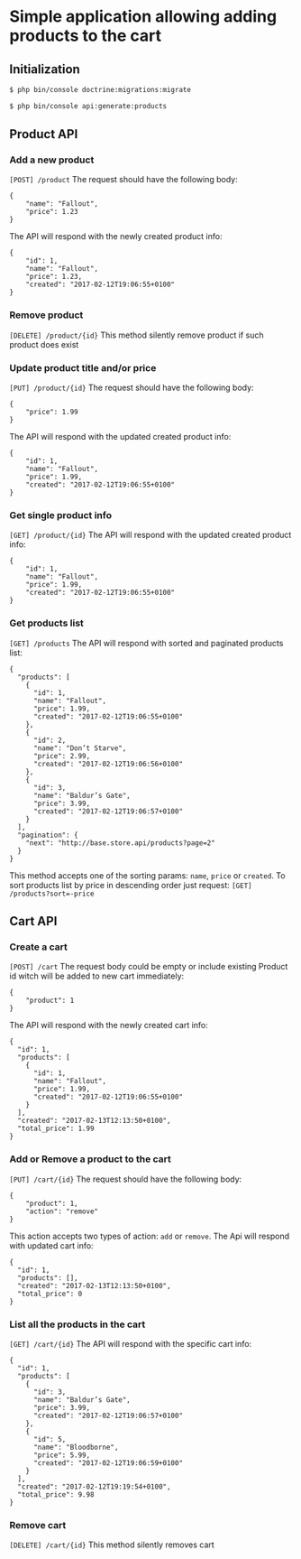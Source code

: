 # Simple application allowing adding products to the cart #


## Initialization ##
```bash
$ php bin/console doctrine:migrations:migrate
```
```bash
$ php bin/console api:generate:products
```


## Product API ##

### Add a new product ###
`[POST] /product`
The request should have the following body:
```
{
    "name": "Fallout",
    "price": 1.23
}
```
The API will respond with the newly created product info:
```
{
    "id": 1,
    "name": "Fallout",
    "price": 1.23,
    "created": "2017-02-12T19:06:55+0100"
}
```

### Remove product ###
`[DELETE] /product/{id}`
This method silently remove product if such product does exist


### Update product title and/or price ###
`[PUT] /product/{id}`
The request should have the following body:
```
{
    "price": 1.99
}
```
The API will respond with the updated created product info:
```
{
    "id": 1,
    "name": "Fallout",
    "price": 1.99,
    "created": "2017-02-12T19:06:55+0100"
}
```

### Get single product info ###
`[GET] /product/{id}`
The API will respond with the updated created product info:
```
{
    "id": 1,
    "name": "Fallout",
    "price": 1.99,
    "created": "2017-02-12T19:06:55+0100"
}
```

### Get products list ###
`[GET] /products`
The API will respond with sorted and paginated products list:
```
{
  "products": [
    {
      "id": 1,
      "name": "Fallout",
      "price": 1.99,
      "created": "2017-02-12T19:06:55+0100"
    },
    {
      "id": 2,
      "name": "Don’t Starve",
      "price": 2.99,
      "created": "2017-02-12T19:06:56+0100"
    },
    {
      "id": 3,
      "name": "Baldur’s Gate",
      "price": 3.99,
      "created": "2017-02-12T19:06:57+0100"
    }
  ],
  "pagination": {
    "next": "http://base.store.api/products?page=2"
  }
}
```
This method accepts one of the sorting params: `name`, `price` or `created`.
To sort products list by price in descending order just request: `[GET] /products?sort=-price`

## Cart API ##

### Create a cart ###
`[POST] /cart`
The request body could be empty or include existing Product id witch will be added to new cart immediately:
```
{
    "product": 1
}
```
The API will respond with the newly created cart info:
```
{
  "id": 1,
  "products": [
    {
      "id": 1,
      "name": "Fallout",
      "price": 1.99,
      "created": "2017-02-12T19:06:55+0100"
    }
  ],
  "created": "2017-02-13T12:13:50+0100",
  "total_price": 1.99
}
```

### Add or Remove a product to the cart ###
`[PUT] /cart/{id}`
The request should have the following body:
```
{
    "product": 1,
    "action": "remove"
}
```
This action accepts two types of action: `add` or `remove`. The Api will respond with updated cart info:
```
{
  "id": 1,
  "products": [],
  "created": "2017-02-13T12:13:50+0100",
  "total_price": 0
}
```

### List all the products in the cart ###
`[GET] /cart/{id}`
The API will respond with the specific cart info:
```
{
  "id": 1,
  "products": [
    {
      "id": 3,
      "name": "Baldur’s Gate",
      "price": 3.99,
      "created": "2017-02-12T19:06:57+0100"
    },
    {
      "id": 5,
      "name": "Bloodborne",
      "price": 5.99,
      "created": "2017-02-12T19:06:59+0100"
    }
  ],
  "created": "2017-02-12T19:19:54+0100",
  "total_price": 9.98
}
```

### Remove cart ###
`[DELETE] /cart/{id}`
This method silently removes cart
